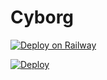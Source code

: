 # Cyborg
[![Deploy on Railway](https://railway.app/button.svg)](https://railway.app/new/template?template=https%3A%2F%2Fgithub.com%2FTeamXrnav%2FRailway-Deploy&plugins=postgresql&envs=APP_ID%2CAPI_HASH%2CBOT_TOKEN%2CBOT_USERNAME%2CLOGGER_ID%2CCYBORGBOT_SESSION%2CENV&optionalEnvs=ENV&APP_IDDesc=Your+telegram+api+id&API_HASHDesc=Your+telegram+api+hash&BOT_TOKENDesc=Your+bot%27s+token+from+%40BotFather&BOT_USERNAMEDesc=Your+bot%27s+username+from+%40Botfather&LOGGER_IDDesc=A+channel+id+for+Bot+Logger&CYBORGBOT_SESSIONDesc=Telethon+String+Session&ENVDesc=Fill+ANYTHING&ENVDefault=ANYTHING&referralCode=HIUmlp)

[![Deploy](https://www.herokucdn.com/deploy/button.svg)](https://heroku.com/deploy)
